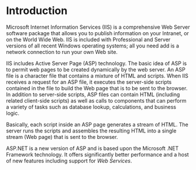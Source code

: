 # Introduction

Microsoft Internet Information Services (IIS) is a comprehensive Web Server software package that allows you to publish information on your Intranet, or on the World Wide Web. IIS is included with Professional and Server versions of all recent Windows operating systems; all you need add is a network connection to run your own Web site.

IIS includes Active Server Page (ASP) technology. The basic idea of ASP is to permit web pages to be created dynamically by the web server. An ASP file is a character file that contains a mixture of HTML and scripts. When IIS receives a request for an ASP file, it executes the server-side scripts contained in the file to build the Web page that is to be sent to the browser. In addition to server-side scripts, ASP files can contain HTML (including related client-side scripts) as well as calls to components that can perform a variety of tasks such as database lookup, calculations, and business logic.

Basically, each script inside an ASP page generates a stream of HTML. The server runs the scripts and assembles the resulting HTML into a single stream (Web page) that is sent to the browser.

ASP.NET is a new version of ASP and is based upon the Microsoft .NET Framework technology. It offers significantly better performance and a host of new features including support for *Web Services*.
